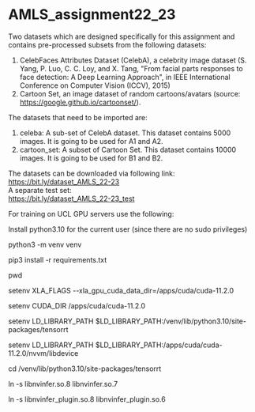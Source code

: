 # AMLS_assignment22_23  
  
Two datasets which are designed specifically for this assignment and contains pre-processed subsets from the following datasets:
1. CelebFaces Attributes Dataset (CelebA), a celebrity image dataset (S. Yang, P. Luo, C. C. Loy, and X. Tang, "From facial parts responses to face detection: A Deep Learning Approach", in IEEE International Conference on Computer Vision (ICCV), 2015)  
2. Cartoon Set, an image dataset of random cartoons/avatars (source: https://google.github.io/cartoonset/).  
  
The datasets that need to be imported are:  
1. celeba: A sub-set of CelebA dataset. This dataset contains 5000 images. It is going to be used for A1 and A2.  
2. cartoon_set: A subset of Cartoon Set. This dataset contains 10000 images. It is going to be used for B1 and B2.  
  
The datasets can be downloaded via following link:  
https://bit.ly/dataset_AMLS_22-23  
A separate test set:  
https://bit.ly/dataset_AMLS_22-23_test  
  
  
  
For training on UCL GPU servers use the following:

Install python3.10 for the current user (since there are no sudo privileges) 

python3 -m venv venv

pip3 install -r requirements.txt

pwd

setenv XLA_FLAGS --xla_gpu_cuda_data_dir=/apps/cuda/cuda-11.2.0

setenv CUDA_DIR /apps/cuda/cuda-11.2.0

setenv LD_LIBRARY_PATH $LD_LIBRARY_PATH\:<last command output>/venv/lib/python3.10/site-packages/tensorrt

setenv LD_LIBRARY_PATH $LD_LIBRARY_PATH\:/apps/cuda/cuda-11.2.0/nvvm/libdevice
  
cd /venv/lib/python3.10/site-packages/tensorrt

ln -s libnvinfer.so.8 libnvinfer.so.7

ln -s libnvinfer_plugin.so.8 libnvinfer_plugin.so.6

